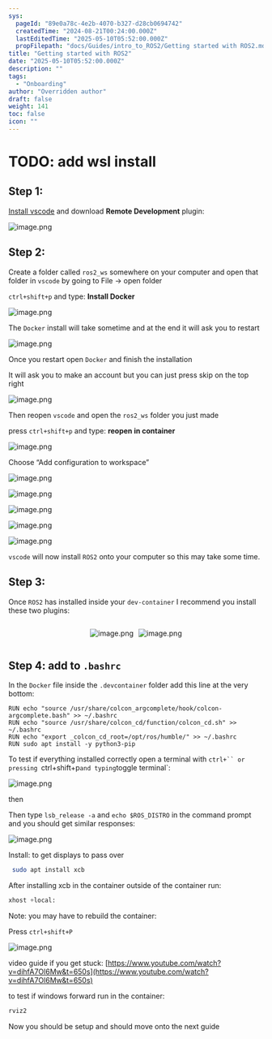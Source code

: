 ```yaml
---
sys:
  pageId: "89e0a78c-4e2b-4070-b327-d28cb0694742"
  createdTime: "2024-08-21T00:24:00.000Z"
  lastEditedTime: "2025-05-10T05:52:00.000Z"
  propFilepath: "docs/Guides/intro_to_ROS2/Getting started with ROS2.md"
title: "Getting started with ROS2"
date: "2025-05-10T05:52:00.000Z"
description: ""
tags:
  - "Onboarding"
author: "Overridden author"
draft: false
weight: 141
toc: false
icon: ""
---
```


# TODO: add wsl install

## Step 1:

[Install vscode](https://code.visualstudio.com/download) and download **Remote Development** plugin:

![image.png](https://prod-files-secure.s3.us-west-2.amazonaws.com/d518164a-d88e-44d1-a4ee-3adb3bd8bce0/efb52993-1881-4a40-b95e-6f020334f022/image.png?X-Amz-Algorithm=AWS4-HMAC-SHA256&X-Amz-Content-Sha256=UNSIGNED-PAYLOAD&X-Amz-Credential=ASIAZI2LB4662I3S2CAQ%2F20250606%2Fus-west-2%2Fs3%2Faws4_request&X-Amz-Date=20250606T033942Z&X-Amz-Expires=3600&X-Amz-Security-Token=IQoJb3JpZ2luX2VjEHkaCXVzLXdlc3QtMiJHMEUCIQCYQCHZi%2FC754mhfIdnvOymWYZOI0bt7INHqdtcJSkXjwIgGX70pTwe1PN6dtdfjt8RmS9aYkdnLQIzbTLjfhuFzAAq%2FwMIUhAAGgw2Mzc0MjMxODM4MDUiDJVUJq8l0iJN8VCHOircA5F37mW9tmP7i1eLKCO60JEx7gVfip3Nks0sT%2Bhmkic8DIesozOfX4MjvKZ1q7YtoyGy0tJU3pxh5SFvGKF751KDBdNKeXmRw83mYOTius%2F1OG%2BUyZd4qdPmkVfw9BbO%2B3Bb79y7gs4a%2FWwiRQ3V5nMTusP7%2BxDYx%2BbyNUzKBX3FJ8NOgkdwSl154s3IYcKnv71tWXoVpwfXbmZtCXANoIsiLfjSyomEmR%2Bvn3KjmNSBD5kZ%2BoBWf9Kl3V%2BizuyfJO0W6UGvCXATpCCs6%2BHf6F07EWdgjIfDwVmyidhUu73h9elCL3feV3rUdxF32TieSADCvDe5nH1HgMosxpwUcxunpwgpV081jaoEKRVaxFHjCGsUsBRLbd%2Bxsf7iXe0jcI5%2Fp9z7R9zr4UePkDxgQjBM7Myz%2FbiqRDFwZWBow7h5ZkYa9dOr%2BWGShfbDEMH5JsV%2B65hJwoVK%2Fmu9H2AOqhQgRc%2FsxUzA9X43i0k%2BRJxVptsAIzFQhHqj52IZ2hjJojoSag8nNyByGoZVAIIbl8F42NxgwncG8qND%2Bfrqm5c8uskvy88FjD7IHoIyMa8oC3ZJ2VmgWndjfced2G%2F63mq0CdpKIbVlDdPyRJF6HS89KcN3xmhOyIypXbgrMOz4iMIGOqUBF4O6%2BuYsDuTs6J44xy%2FDWT1T3qGCyPDVbRA1u0tQvqjCZQ7y%2FJpD6119Plqxp%2BEqYlkuJmIs6cBjRQL7dhLzVDj9IqF0io26aQXHqlf7iuR1u0S8Wd4IstkagYHMowbD1r4JzL7%2F3b%2B2Pn%2FW6FNVlo%2FTNS%2F3imWGSbRCgkxx4mbZ5MJBRtYpyl7DivO3YYrU6%2BDNhZJE%2F3n%2F4LBhz4G%2Bs25G0uer&X-Amz-Signature=5a81f52fb4dbfc2204c22d9c27a36c5680647ad1e43966791017876f73ae7449&X-Amz-SignedHeaders=host&x-id=GetObject)

## Step 2:

Create a folder called `ros2_ws` somewhere on your computer and open that folder in `vscode` by going to File → open folder 

`ctrl+shift+p` and type: **Install Docker**

![image.png](https://prod-files-secure.s3.us-west-2.amazonaws.com/d518164a-d88e-44d1-a4ee-3adb3bd8bce0/2269dc0e-1cd5-47ff-bceb-c04ad9b2eab0/image.png?X-Amz-Algorithm=AWS4-HMAC-SHA256&X-Amz-Content-Sha256=UNSIGNED-PAYLOAD&X-Amz-Credential=ASIAZI2LB4662I3S2CAQ%2F20250606%2Fus-west-2%2Fs3%2Faws4_request&X-Amz-Date=20250606T033942Z&X-Amz-Expires=3600&X-Amz-Security-Token=IQoJb3JpZ2luX2VjEHkaCXVzLXdlc3QtMiJHMEUCIQCYQCHZi%2FC754mhfIdnvOymWYZOI0bt7INHqdtcJSkXjwIgGX70pTwe1PN6dtdfjt8RmS9aYkdnLQIzbTLjfhuFzAAq%2FwMIUhAAGgw2Mzc0MjMxODM4MDUiDJVUJq8l0iJN8VCHOircA5F37mW9tmP7i1eLKCO60JEx7gVfip3Nks0sT%2Bhmkic8DIesozOfX4MjvKZ1q7YtoyGy0tJU3pxh5SFvGKF751KDBdNKeXmRw83mYOTius%2F1OG%2BUyZd4qdPmkVfw9BbO%2B3Bb79y7gs4a%2FWwiRQ3V5nMTusP7%2BxDYx%2BbyNUzKBX3FJ8NOgkdwSl154s3IYcKnv71tWXoVpwfXbmZtCXANoIsiLfjSyomEmR%2Bvn3KjmNSBD5kZ%2BoBWf9Kl3V%2BizuyfJO0W6UGvCXATpCCs6%2BHf6F07EWdgjIfDwVmyidhUu73h9elCL3feV3rUdxF32TieSADCvDe5nH1HgMosxpwUcxunpwgpV081jaoEKRVaxFHjCGsUsBRLbd%2Bxsf7iXe0jcI5%2Fp9z7R9zr4UePkDxgQjBM7Myz%2FbiqRDFwZWBow7h5ZkYa9dOr%2BWGShfbDEMH5JsV%2B65hJwoVK%2Fmu9H2AOqhQgRc%2FsxUzA9X43i0k%2BRJxVptsAIzFQhHqj52IZ2hjJojoSag8nNyByGoZVAIIbl8F42NxgwncG8qND%2Bfrqm5c8uskvy88FjD7IHoIyMa8oC3ZJ2VmgWndjfced2G%2F63mq0CdpKIbVlDdPyRJF6HS89KcN3xmhOyIypXbgrMOz4iMIGOqUBF4O6%2BuYsDuTs6J44xy%2FDWT1T3qGCyPDVbRA1u0tQvqjCZQ7y%2FJpD6119Plqxp%2BEqYlkuJmIs6cBjRQL7dhLzVDj9IqF0io26aQXHqlf7iuR1u0S8Wd4IstkagYHMowbD1r4JzL7%2F3b%2B2Pn%2FW6FNVlo%2FTNS%2F3imWGSbRCgkxx4mbZ5MJBRtYpyl7DivO3YYrU6%2BDNhZJE%2F3n%2F4LBhz4G%2Bs25G0uer&X-Amz-Signature=99d76dfd91e19e6cb03215b9542e6f69f3d97054803ed1a69cf27128aab13161&X-Amz-SignedHeaders=host&x-id=GetObject)

The `Docker` install will take sometime and at the end it will ask you to restart

![image.png](https://prod-files-secure.s3.us-west-2.amazonaws.com/d518164a-d88e-44d1-a4ee-3adb3bd8bce0/ed233f78-be33-4b1f-b89c-9c346c0e961e/image.png?X-Amz-Algorithm=AWS4-HMAC-SHA256&X-Amz-Content-Sha256=UNSIGNED-PAYLOAD&X-Amz-Credential=ASIAZI2LB4662I3S2CAQ%2F20250606%2Fus-west-2%2Fs3%2Faws4_request&X-Amz-Date=20250606T033942Z&X-Amz-Expires=3600&X-Amz-Security-Token=IQoJb3JpZ2luX2VjEHkaCXVzLXdlc3QtMiJHMEUCIQCYQCHZi%2FC754mhfIdnvOymWYZOI0bt7INHqdtcJSkXjwIgGX70pTwe1PN6dtdfjt8RmS9aYkdnLQIzbTLjfhuFzAAq%2FwMIUhAAGgw2Mzc0MjMxODM4MDUiDJVUJq8l0iJN8VCHOircA5F37mW9tmP7i1eLKCO60JEx7gVfip3Nks0sT%2Bhmkic8DIesozOfX4MjvKZ1q7YtoyGy0tJU3pxh5SFvGKF751KDBdNKeXmRw83mYOTius%2F1OG%2BUyZd4qdPmkVfw9BbO%2B3Bb79y7gs4a%2FWwiRQ3V5nMTusP7%2BxDYx%2BbyNUzKBX3FJ8NOgkdwSl154s3IYcKnv71tWXoVpwfXbmZtCXANoIsiLfjSyomEmR%2Bvn3KjmNSBD5kZ%2BoBWf9Kl3V%2BizuyfJO0W6UGvCXATpCCs6%2BHf6F07EWdgjIfDwVmyidhUu73h9elCL3feV3rUdxF32TieSADCvDe5nH1HgMosxpwUcxunpwgpV081jaoEKRVaxFHjCGsUsBRLbd%2Bxsf7iXe0jcI5%2Fp9z7R9zr4UePkDxgQjBM7Myz%2FbiqRDFwZWBow7h5ZkYa9dOr%2BWGShfbDEMH5JsV%2B65hJwoVK%2Fmu9H2AOqhQgRc%2FsxUzA9X43i0k%2BRJxVptsAIzFQhHqj52IZ2hjJojoSag8nNyByGoZVAIIbl8F42NxgwncG8qND%2Bfrqm5c8uskvy88FjD7IHoIyMa8oC3ZJ2VmgWndjfced2G%2F63mq0CdpKIbVlDdPyRJF6HS89KcN3xmhOyIypXbgrMOz4iMIGOqUBF4O6%2BuYsDuTs6J44xy%2FDWT1T3qGCyPDVbRA1u0tQvqjCZQ7y%2FJpD6119Plqxp%2BEqYlkuJmIs6cBjRQL7dhLzVDj9IqF0io26aQXHqlf7iuR1u0S8Wd4IstkagYHMowbD1r4JzL7%2F3b%2B2Pn%2FW6FNVlo%2FTNS%2F3imWGSbRCgkxx4mbZ5MJBRtYpyl7DivO3YYrU6%2BDNhZJE%2F3n%2F4LBhz4G%2Bs25G0uer&X-Amz-Signature=97f49f5a7cc035d7e525e5436ea242ed77725ae699a73291dec279d143a388c2&X-Amz-SignedHeaders=host&x-id=GetObject)

Once you restart open `Docker` and finish the installation

It will ask you to make an account but you can just press skip on the top right

![image.png](https://prod-files-secure.s3.us-west-2.amazonaws.com/d518164a-d88e-44d1-a4ee-3adb3bd8bce0/21010ad9-1659-4fd9-9f59-9932a09b2a3d/image.png?X-Amz-Algorithm=AWS4-HMAC-SHA256&X-Amz-Content-Sha256=UNSIGNED-PAYLOAD&X-Amz-Credential=ASIAZI2LB4662I3S2CAQ%2F20250606%2Fus-west-2%2Fs3%2Faws4_request&X-Amz-Date=20250606T033942Z&X-Amz-Expires=3600&X-Amz-Security-Token=IQoJb3JpZ2luX2VjEHkaCXVzLXdlc3QtMiJHMEUCIQCYQCHZi%2FC754mhfIdnvOymWYZOI0bt7INHqdtcJSkXjwIgGX70pTwe1PN6dtdfjt8RmS9aYkdnLQIzbTLjfhuFzAAq%2FwMIUhAAGgw2Mzc0MjMxODM4MDUiDJVUJq8l0iJN8VCHOircA5F37mW9tmP7i1eLKCO60JEx7gVfip3Nks0sT%2Bhmkic8DIesozOfX4MjvKZ1q7YtoyGy0tJU3pxh5SFvGKF751KDBdNKeXmRw83mYOTius%2F1OG%2BUyZd4qdPmkVfw9BbO%2B3Bb79y7gs4a%2FWwiRQ3V5nMTusP7%2BxDYx%2BbyNUzKBX3FJ8NOgkdwSl154s3IYcKnv71tWXoVpwfXbmZtCXANoIsiLfjSyomEmR%2Bvn3KjmNSBD5kZ%2BoBWf9Kl3V%2BizuyfJO0W6UGvCXATpCCs6%2BHf6F07EWdgjIfDwVmyidhUu73h9elCL3feV3rUdxF32TieSADCvDe5nH1HgMosxpwUcxunpwgpV081jaoEKRVaxFHjCGsUsBRLbd%2Bxsf7iXe0jcI5%2Fp9z7R9zr4UePkDxgQjBM7Myz%2FbiqRDFwZWBow7h5ZkYa9dOr%2BWGShfbDEMH5JsV%2B65hJwoVK%2Fmu9H2AOqhQgRc%2FsxUzA9X43i0k%2BRJxVptsAIzFQhHqj52IZ2hjJojoSag8nNyByGoZVAIIbl8F42NxgwncG8qND%2Bfrqm5c8uskvy88FjD7IHoIyMa8oC3ZJ2VmgWndjfced2G%2F63mq0CdpKIbVlDdPyRJF6HS89KcN3xmhOyIypXbgrMOz4iMIGOqUBF4O6%2BuYsDuTs6J44xy%2FDWT1T3qGCyPDVbRA1u0tQvqjCZQ7y%2FJpD6119Plqxp%2BEqYlkuJmIs6cBjRQL7dhLzVDj9IqF0io26aQXHqlf7iuR1u0S8Wd4IstkagYHMowbD1r4JzL7%2F3b%2B2Pn%2FW6FNVlo%2FTNS%2F3imWGSbRCgkxx4mbZ5MJBRtYpyl7DivO3YYrU6%2BDNhZJE%2F3n%2F4LBhz4G%2Bs25G0uer&X-Amz-Signature=efd2c58a071f975b977ae750ae0b979e5f1a1632869b59529d77e90a5c906c39&X-Amz-SignedHeaders=host&x-id=GetObject)

Then reopen `vscode` and open the `ros2_ws` folder you just made

press `ctrl+shift+p` and type: **reopen in container**

![image.png](https://prod-files-secure.s3.us-west-2.amazonaws.com/d518164a-d88e-44d1-a4ee-3adb3bd8bce0/4e93b8c2-41ad-488c-8095-c74205196118/image.png?X-Amz-Algorithm=AWS4-HMAC-SHA256&X-Amz-Content-Sha256=UNSIGNED-PAYLOAD&X-Amz-Credential=ASIAZI2LB4662I3S2CAQ%2F20250606%2Fus-west-2%2Fs3%2Faws4_request&X-Amz-Date=20250606T033942Z&X-Amz-Expires=3600&X-Amz-Security-Token=IQoJb3JpZ2luX2VjEHkaCXVzLXdlc3QtMiJHMEUCIQCYQCHZi%2FC754mhfIdnvOymWYZOI0bt7INHqdtcJSkXjwIgGX70pTwe1PN6dtdfjt8RmS9aYkdnLQIzbTLjfhuFzAAq%2FwMIUhAAGgw2Mzc0MjMxODM4MDUiDJVUJq8l0iJN8VCHOircA5F37mW9tmP7i1eLKCO60JEx7gVfip3Nks0sT%2Bhmkic8DIesozOfX4MjvKZ1q7YtoyGy0tJU3pxh5SFvGKF751KDBdNKeXmRw83mYOTius%2F1OG%2BUyZd4qdPmkVfw9BbO%2B3Bb79y7gs4a%2FWwiRQ3V5nMTusP7%2BxDYx%2BbyNUzKBX3FJ8NOgkdwSl154s3IYcKnv71tWXoVpwfXbmZtCXANoIsiLfjSyomEmR%2Bvn3KjmNSBD5kZ%2BoBWf9Kl3V%2BizuyfJO0W6UGvCXATpCCs6%2BHf6F07EWdgjIfDwVmyidhUu73h9elCL3feV3rUdxF32TieSADCvDe5nH1HgMosxpwUcxunpwgpV081jaoEKRVaxFHjCGsUsBRLbd%2Bxsf7iXe0jcI5%2Fp9z7R9zr4UePkDxgQjBM7Myz%2FbiqRDFwZWBow7h5ZkYa9dOr%2BWGShfbDEMH5JsV%2B65hJwoVK%2Fmu9H2AOqhQgRc%2FsxUzA9X43i0k%2BRJxVptsAIzFQhHqj52IZ2hjJojoSag8nNyByGoZVAIIbl8F42NxgwncG8qND%2Bfrqm5c8uskvy88FjD7IHoIyMa8oC3ZJ2VmgWndjfced2G%2F63mq0CdpKIbVlDdPyRJF6HS89KcN3xmhOyIypXbgrMOz4iMIGOqUBF4O6%2BuYsDuTs6J44xy%2FDWT1T3qGCyPDVbRA1u0tQvqjCZQ7y%2FJpD6119Plqxp%2BEqYlkuJmIs6cBjRQL7dhLzVDj9IqF0io26aQXHqlf7iuR1u0S8Wd4IstkagYHMowbD1r4JzL7%2F3b%2B2Pn%2FW6FNVlo%2FTNS%2F3imWGSbRCgkxx4mbZ5MJBRtYpyl7DivO3YYrU6%2BDNhZJE%2F3n%2F4LBhz4G%2Bs25G0uer&X-Amz-Signature=8fcb16f5923d36518d036f7e3566a40e15b245ba345b31943edb36befc4474ed&X-Amz-SignedHeaders=host&x-id=GetObject)

Choose “Add configuration to workspace”

![image.png](https://prod-files-secure.s3.us-west-2.amazonaws.com/d518164a-d88e-44d1-a4ee-3adb3bd8bce0/9560b282-5060-4989-ba37-97e7b2c22476/image.png?X-Amz-Algorithm=AWS4-HMAC-SHA256&X-Amz-Content-Sha256=UNSIGNED-PAYLOAD&X-Amz-Credential=ASIAZI2LB4662I3S2CAQ%2F20250606%2Fus-west-2%2Fs3%2Faws4_request&X-Amz-Date=20250606T033942Z&X-Amz-Expires=3600&X-Amz-Security-Token=IQoJb3JpZ2luX2VjEHkaCXVzLXdlc3QtMiJHMEUCIQCYQCHZi%2FC754mhfIdnvOymWYZOI0bt7INHqdtcJSkXjwIgGX70pTwe1PN6dtdfjt8RmS9aYkdnLQIzbTLjfhuFzAAq%2FwMIUhAAGgw2Mzc0MjMxODM4MDUiDJVUJq8l0iJN8VCHOircA5F37mW9tmP7i1eLKCO60JEx7gVfip3Nks0sT%2Bhmkic8DIesozOfX4MjvKZ1q7YtoyGy0tJU3pxh5SFvGKF751KDBdNKeXmRw83mYOTius%2F1OG%2BUyZd4qdPmkVfw9BbO%2B3Bb79y7gs4a%2FWwiRQ3V5nMTusP7%2BxDYx%2BbyNUzKBX3FJ8NOgkdwSl154s3IYcKnv71tWXoVpwfXbmZtCXANoIsiLfjSyomEmR%2Bvn3KjmNSBD5kZ%2BoBWf9Kl3V%2BizuyfJO0W6UGvCXATpCCs6%2BHf6F07EWdgjIfDwVmyidhUu73h9elCL3feV3rUdxF32TieSADCvDe5nH1HgMosxpwUcxunpwgpV081jaoEKRVaxFHjCGsUsBRLbd%2Bxsf7iXe0jcI5%2Fp9z7R9zr4UePkDxgQjBM7Myz%2FbiqRDFwZWBow7h5ZkYa9dOr%2BWGShfbDEMH5JsV%2B65hJwoVK%2Fmu9H2AOqhQgRc%2FsxUzA9X43i0k%2BRJxVptsAIzFQhHqj52IZ2hjJojoSag8nNyByGoZVAIIbl8F42NxgwncG8qND%2Bfrqm5c8uskvy88FjD7IHoIyMa8oC3ZJ2VmgWndjfced2G%2F63mq0CdpKIbVlDdPyRJF6HS89KcN3xmhOyIypXbgrMOz4iMIGOqUBF4O6%2BuYsDuTs6J44xy%2FDWT1T3qGCyPDVbRA1u0tQvqjCZQ7y%2FJpD6119Plqxp%2BEqYlkuJmIs6cBjRQL7dhLzVDj9IqF0io26aQXHqlf7iuR1u0S8Wd4IstkagYHMowbD1r4JzL7%2F3b%2B2Pn%2FW6FNVlo%2FTNS%2F3imWGSbRCgkxx4mbZ5MJBRtYpyl7DivO3YYrU6%2BDNhZJE%2F3n%2F4LBhz4G%2Bs25G0uer&X-Amz-Signature=eac992115ba961166fd9ff55153944d05de619ead36630c6dfde462729c11629&X-Amz-SignedHeaders=host&x-id=GetObject)

![image.png](https://prod-files-secure.s3.us-west-2.amazonaws.com/d518164a-d88e-44d1-a4ee-3adb3bd8bce0/2ee63f81-886b-48e8-a553-dc6e5eac99e4/image.png?X-Amz-Algorithm=AWS4-HMAC-SHA256&X-Amz-Content-Sha256=UNSIGNED-PAYLOAD&X-Amz-Credential=ASIAZI2LB4662I3S2CAQ%2F20250606%2Fus-west-2%2Fs3%2Faws4_request&X-Amz-Date=20250606T033942Z&X-Amz-Expires=3600&X-Amz-Security-Token=IQoJb3JpZ2luX2VjEHkaCXVzLXdlc3QtMiJHMEUCIQCYQCHZi%2FC754mhfIdnvOymWYZOI0bt7INHqdtcJSkXjwIgGX70pTwe1PN6dtdfjt8RmS9aYkdnLQIzbTLjfhuFzAAq%2FwMIUhAAGgw2Mzc0MjMxODM4MDUiDJVUJq8l0iJN8VCHOircA5F37mW9tmP7i1eLKCO60JEx7gVfip3Nks0sT%2Bhmkic8DIesozOfX4MjvKZ1q7YtoyGy0tJU3pxh5SFvGKF751KDBdNKeXmRw83mYOTius%2F1OG%2BUyZd4qdPmkVfw9BbO%2B3Bb79y7gs4a%2FWwiRQ3V5nMTusP7%2BxDYx%2BbyNUzKBX3FJ8NOgkdwSl154s3IYcKnv71tWXoVpwfXbmZtCXANoIsiLfjSyomEmR%2Bvn3KjmNSBD5kZ%2BoBWf9Kl3V%2BizuyfJO0W6UGvCXATpCCs6%2BHf6F07EWdgjIfDwVmyidhUu73h9elCL3feV3rUdxF32TieSADCvDe5nH1HgMosxpwUcxunpwgpV081jaoEKRVaxFHjCGsUsBRLbd%2Bxsf7iXe0jcI5%2Fp9z7R9zr4UePkDxgQjBM7Myz%2FbiqRDFwZWBow7h5ZkYa9dOr%2BWGShfbDEMH5JsV%2B65hJwoVK%2Fmu9H2AOqhQgRc%2FsxUzA9X43i0k%2BRJxVptsAIzFQhHqj52IZ2hjJojoSag8nNyByGoZVAIIbl8F42NxgwncG8qND%2Bfrqm5c8uskvy88FjD7IHoIyMa8oC3ZJ2VmgWndjfced2G%2F63mq0CdpKIbVlDdPyRJF6HS89KcN3xmhOyIypXbgrMOz4iMIGOqUBF4O6%2BuYsDuTs6J44xy%2FDWT1T3qGCyPDVbRA1u0tQvqjCZQ7y%2FJpD6119Plqxp%2BEqYlkuJmIs6cBjRQL7dhLzVDj9IqF0io26aQXHqlf7iuR1u0S8Wd4IstkagYHMowbD1r4JzL7%2F3b%2B2Pn%2FW6FNVlo%2FTNS%2F3imWGSbRCgkxx4mbZ5MJBRtYpyl7DivO3YYrU6%2BDNhZJE%2F3n%2F4LBhz4G%2Bs25G0uer&X-Amz-Signature=fa0e4958dfd2bcdb99050b5975875886eee37845f2ad61dedcf4072280378a47&X-Amz-SignedHeaders=host&x-id=GetObject)

![image.png](https://prod-files-secure.s3.us-west-2.amazonaws.com/d518164a-d88e-44d1-a4ee-3adb3bd8bce0/ae1580b2-b048-407e-aed9-b584224a7a04/image.png?X-Amz-Algorithm=AWS4-HMAC-SHA256&X-Amz-Content-Sha256=UNSIGNED-PAYLOAD&X-Amz-Credential=ASIAZI2LB4662I3S2CAQ%2F20250606%2Fus-west-2%2Fs3%2Faws4_request&X-Amz-Date=20250606T033942Z&X-Amz-Expires=3600&X-Amz-Security-Token=IQoJb3JpZ2luX2VjEHkaCXVzLXdlc3QtMiJHMEUCIQCYQCHZi%2FC754mhfIdnvOymWYZOI0bt7INHqdtcJSkXjwIgGX70pTwe1PN6dtdfjt8RmS9aYkdnLQIzbTLjfhuFzAAq%2FwMIUhAAGgw2Mzc0MjMxODM4MDUiDJVUJq8l0iJN8VCHOircA5F37mW9tmP7i1eLKCO60JEx7gVfip3Nks0sT%2Bhmkic8DIesozOfX4MjvKZ1q7YtoyGy0tJU3pxh5SFvGKF751KDBdNKeXmRw83mYOTius%2F1OG%2BUyZd4qdPmkVfw9BbO%2B3Bb79y7gs4a%2FWwiRQ3V5nMTusP7%2BxDYx%2BbyNUzKBX3FJ8NOgkdwSl154s3IYcKnv71tWXoVpwfXbmZtCXANoIsiLfjSyomEmR%2Bvn3KjmNSBD5kZ%2BoBWf9Kl3V%2BizuyfJO0W6UGvCXATpCCs6%2BHf6F07EWdgjIfDwVmyidhUu73h9elCL3feV3rUdxF32TieSADCvDe5nH1HgMosxpwUcxunpwgpV081jaoEKRVaxFHjCGsUsBRLbd%2Bxsf7iXe0jcI5%2Fp9z7R9zr4UePkDxgQjBM7Myz%2FbiqRDFwZWBow7h5ZkYa9dOr%2BWGShfbDEMH5JsV%2B65hJwoVK%2Fmu9H2AOqhQgRc%2FsxUzA9X43i0k%2BRJxVptsAIzFQhHqj52IZ2hjJojoSag8nNyByGoZVAIIbl8F42NxgwncG8qND%2Bfrqm5c8uskvy88FjD7IHoIyMa8oC3ZJ2VmgWndjfced2G%2F63mq0CdpKIbVlDdPyRJF6HS89KcN3xmhOyIypXbgrMOz4iMIGOqUBF4O6%2BuYsDuTs6J44xy%2FDWT1T3qGCyPDVbRA1u0tQvqjCZQ7y%2FJpD6119Plqxp%2BEqYlkuJmIs6cBjRQL7dhLzVDj9IqF0io26aQXHqlf7iuR1u0S8Wd4IstkagYHMowbD1r4JzL7%2F3b%2B2Pn%2FW6FNVlo%2FTNS%2F3imWGSbRCgkxx4mbZ5MJBRtYpyl7DivO3YYrU6%2BDNhZJE%2F3n%2F4LBhz4G%2Bs25G0uer&X-Amz-Signature=6a2555c38896d3b2e249a69533be6b7efdc641da3d81bb7fe582807c636e9bd5&X-Amz-SignedHeaders=host&x-id=GetObject)

![image.png](https://prod-files-secure.s3.us-west-2.amazonaws.com/d518164a-d88e-44d1-a4ee-3adb3bd8bce0/53255b28-f75e-430f-b9e3-c0ac8577e42b/image.png?X-Amz-Algorithm=AWS4-HMAC-SHA256&X-Amz-Content-Sha256=UNSIGNED-PAYLOAD&X-Amz-Credential=ASIAZI2LB4662I3S2CAQ%2F20250606%2Fus-west-2%2Fs3%2Faws4_request&X-Amz-Date=20250606T033942Z&X-Amz-Expires=3600&X-Amz-Security-Token=IQoJb3JpZ2luX2VjEHkaCXVzLXdlc3QtMiJHMEUCIQCYQCHZi%2FC754mhfIdnvOymWYZOI0bt7INHqdtcJSkXjwIgGX70pTwe1PN6dtdfjt8RmS9aYkdnLQIzbTLjfhuFzAAq%2FwMIUhAAGgw2Mzc0MjMxODM4MDUiDJVUJq8l0iJN8VCHOircA5F37mW9tmP7i1eLKCO60JEx7gVfip3Nks0sT%2Bhmkic8DIesozOfX4MjvKZ1q7YtoyGy0tJU3pxh5SFvGKF751KDBdNKeXmRw83mYOTius%2F1OG%2BUyZd4qdPmkVfw9BbO%2B3Bb79y7gs4a%2FWwiRQ3V5nMTusP7%2BxDYx%2BbyNUzKBX3FJ8NOgkdwSl154s3IYcKnv71tWXoVpwfXbmZtCXANoIsiLfjSyomEmR%2Bvn3KjmNSBD5kZ%2BoBWf9Kl3V%2BizuyfJO0W6UGvCXATpCCs6%2BHf6F07EWdgjIfDwVmyidhUu73h9elCL3feV3rUdxF32TieSADCvDe5nH1HgMosxpwUcxunpwgpV081jaoEKRVaxFHjCGsUsBRLbd%2Bxsf7iXe0jcI5%2Fp9z7R9zr4UePkDxgQjBM7Myz%2FbiqRDFwZWBow7h5ZkYa9dOr%2BWGShfbDEMH5JsV%2B65hJwoVK%2Fmu9H2AOqhQgRc%2FsxUzA9X43i0k%2BRJxVptsAIzFQhHqj52IZ2hjJojoSag8nNyByGoZVAIIbl8F42NxgwncG8qND%2Bfrqm5c8uskvy88FjD7IHoIyMa8oC3ZJ2VmgWndjfced2G%2F63mq0CdpKIbVlDdPyRJF6HS89KcN3xmhOyIypXbgrMOz4iMIGOqUBF4O6%2BuYsDuTs6J44xy%2FDWT1T3qGCyPDVbRA1u0tQvqjCZQ7y%2FJpD6119Plqxp%2BEqYlkuJmIs6cBjRQL7dhLzVDj9IqF0io26aQXHqlf7iuR1u0S8Wd4IstkagYHMowbD1r4JzL7%2F3b%2B2Pn%2FW6FNVlo%2FTNS%2F3imWGSbRCgkxx4mbZ5MJBRtYpyl7DivO3YYrU6%2BDNhZJE%2F3n%2F4LBhz4G%2Bs25G0uer&X-Amz-Signature=1fb82ff9281005bc68eef12168dc09f25de1cca050087b806fcbc11a80fb4f1b&X-Amz-SignedHeaders=host&x-id=GetObject)

![image.png](https://prod-files-secure.s3.us-west-2.amazonaws.com/d518164a-d88e-44d1-a4ee-3adb3bd8bce0/7c562767-5af9-4ffb-97d1-327bcdf4ee00/image.png?X-Amz-Algorithm=AWS4-HMAC-SHA256&X-Amz-Content-Sha256=UNSIGNED-PAYLOAD&X-Amz-Credential=ASIAZI2LB4662I3S2CAQ%2F20250606%2Fus-west-2%2Fs3%2Faws4_request&X-Amz-Date=20250606T033942Z&X-Amz-Expires=3600&X-Amz-Security-Token=IQoJb3JpZ2luX2VjEHkaCXVzLXdlc3QtMiJHMEUCIQCYQCHZi%2FC754mhfIdnvOymWYZOI0bt7INHqdtcJSkXjwIgGX70pTwe1PN6dtdfjt8RmS9aYkdnLQIzbTLjfhuFzAAq%2FwMIUhAAGgw2Mzc0MjMxODM4MDUiDJVUJq8l0iJN8VCHOircA5F37mW9tmP7i1eLKCO60JEx7gVfip3Nks0sT%2Bhmkic8DIesozOfX4MjvKZ1q7YtoyGy0tJU3pxh5SFvGKF751KDBdNKeXmRw83mYOTius%2F1OG%2BUyZd4qdPmkVfw9BbO%2B3Bb79y7gs4a%2FWwiRQ3V5nMTusP7%2BxDYx%2BbyNUzKBX3FJ8NOgkdwSl154s3IYcKnv71tWXoVpwfXbmZtCXANoIsiLfjSyomEmR%2Bvn3KjmNSBD5kZ%2BoBWf9Kl3V%2BizuyfJO0W6UGvCXATpCCs6%2BHf6F07EWdgjIfDwVmyidhUu73h9elCL3feV3rUdxF32TieSADCvDe5nH1HgMosxpwUcxunpwgpV081jaoEKRVaxFHjCGsUsBRLbd%2Bxsf7iXe0jcI5%2Fp9z7R9zr4UePkDxgQjBM7Myz%2FbiqRDFwZWBow7h5ZkYa9dOr%2BWGShfbDEMH5JsV%2B65hJwoVK%2Fmu9H2AOqhQgRc%2FsxUzA9X43i0k%2BRJxVptsAIzFQhHqj52IZ2hjJojoSag8nNyByGoZVAIIbl8F42NxgwncG8qND%2Bfrqm5c8uskvy88FjD7IHoIyMa8oC3ZJ2VmgWndjfced2G%2F63mq0CdpKIbVlDdPyRJF6HS89KcN3xmhOyIypXbgrMOz4iMIGOqUBF4O6%2BuYsDuTs6J44xy%2FDWT1T3qGCyPDVbRA1u0tQvqjCZQ7y%2FJpD6119Plqxp%2BEqYlkuJmIs6cBjRQL7dhLzVDj9IqF0io26aQXHqlf7iuR1u0S8Wd4IstkagYHMowbD1r4JzL7%2F3b%2B2Pn%2FW6FNVlo%2FTNS%2F3imWGSbRCgkxx4mbZ5MJBRtYpyl7DivO3YYrU6%2BDNhZJE%2F3n%2F4LBhz4G%2Bs25G0uer&X-Amz-Signature=cb5ccbda466bbd02fa3c19855696c2d8f89dbc96430f0760b2e73f6a57ede01a&X-Amz-SignedHeaders=host&x-id=GetObject)

`vscode` will now install `ROS2` onto your computer so this may take some time.

## Step 3:

Once `ROS2` has installed inside your `dev-container` I recommend you install these two plugins:

<div style="display: flex;flex-direction: row; column-gap:10px; max-width: 630px;justify-content: center;">
<div>

![image.png](https://prod-files-secure.s3.us-west-2.amazonaws.com/d518164a-d88e-44d1-a4ee-3adb3bd8bce0/3fc3d550-5a54-4ba1-ba6b-faa01cdb7369/image.png?X-Amz-Algorithm=AWS4-HMAC-SHA256&X-Amz-Content-Sha256=UNSIGNED-PAYLOAD&X-Amz-Credential=ASIAZI2LB4666AS6GGYY%2F20250606%2Fus-west-2%2Fs3%2Faws4_request&X-Amz-Date=20250606T033946Z&X-Amz-Expires=3600&X-Amz-Security-Token=IQoJb3JpZ2luX2VjEHkaCXVzLXdlc3QtMiJHMEUCIEGgzBmkS4NC3UY5jVcteFGPyumXTyDnwOWcvsUh8uw7AiEA4yBQJjGUy7%2FSJYT5QQFdrfAA21OYb7eXN8KppMJRC3Eq%2FwMIUhAAGgw2Mzc0MjMxODM4MDUiDNsyzrehHI2eEJqE9yrcA%2FnPd6bDU1ir8g4j35oSiZo9a8USbOZn81XyptbmhCNdcoUbZNNZCKuV7na5EMhclXUHGGlRyLP9tRSnGJ%2BHWUXeL9dN2dkFvWyIoLYRMr%2Byw0pLU9swwDczSpIWOFw4FJmgvU0tvs74ERx7GoQth19yYLZo1e%2BT6RgTQx12oteBn2mRo81aYDOrKOz3FtpMr4JswCWQVmRRSvPEy5vG%2B%2B80R1%2B1kWRXyQZJO1R0PZdvBfhqtaBQEcPaFl1B8j3f1zZ8SqlztvEDu94rxonrp8QbHUvjtuE6xWVtyEY91XVLUkc6flCbMGYZiPTAvvaQvWwXkHv5FhFNCiYODeKJeon0rAhokXW7Y2%2B1X7SsyGOnihDQsKyn9RM4tTj8QZH%2F1SHTw%2B%2F%2FHrtxCpFRWU%2FEH4Te44ewVMFIIOWQglntiJy7gje9difowrzF5DVLeo5V0X77ld%2BaA%2BWp3Y%2FKMg%2FGf76v36bbESW7Xwm54Lps%2F2pnPeQbSMrq9scLDPyV2MlX%2BJ7udZ%2B7W8d7U2ddGENdthp68EnZpa5m7bWbaQbySTgqm96YvrqLMq67iLe57CDT9J%2BSH172GV%2FNJGmD2oXx8w764vg0JJV3Gepfql1oIG6F8ECT2aug2xrUEWr6MJb%2BiMIGOqUB6vPsLw1onp1vWh4TK44se5W7jCq8C9AJJAX2EANU9tB6Ids6snYJ2X1yDK3NHLMm%2F5a%2BylltCNBIKj3NxNZFeSbLtHbYJKft%2FACf0uoxs4g6iPhMp7ChF6y4yYAq66YxU61cjgRjp0VuBPZHLFdsx4PhWWe62Ax2E6B4hlMSwXbqr2qWx7Hfae3YGYwFRZHdUEitcsuSd%2FR4k3PaAPVwwjWeeGld&X-Amz-Signature=4a448318551de3ab6e903e00e29833d238acf175f03b12099cab527dfd10745f&X-Amz-SignedHeaders=host&x-id=GetObject)

</div>
<div>

![image.png](https://prod-files-secure.s3.us-west-2.amazonaws.com/d518164a-d88e-44d1-a4ee-3adb3bd8bce0/d994cc66-13c2-4093-a5a3-f84cf4601a82/image.png?X-Amz-Algorithm=AWS4-HMAC-SHA256&X-Amz-Content-Sha256=UNSIGNED-PAYLOAD&X-Amz-Credential=ASIAZI2LB466QTHPRVTQ%2F20250606%2Fus-west-2%2Fs3%2Faws4_request&X-Amz-Date=20250606T033946Z&X-Amz-Expires=3600&X-Amz-Security-Token=IQoJb3JpZ2luX2VjEHsaCXVzLXdlc3QtMiJHMEUCIDuR4gOJoFhrOEoTK3sjmR5F1G8f%2FX8fVd92pLRIdCFrAiEAitIgQA4HDruzXPKnyRUE2bh0f7azPzjzRd5V0tpD7WQq%2FwMIUxAAGgw2Mzc0MjMxODM4MDUiDK11HRfAKujFPyHS2yrcA0UOsY1mvbun5O9baK5NYSQo0bLDFsqOiKh8G82%2FxsYqfEnqM8IsOU1TeAyIgAexCTagTrPhAG4oNg0kC5AIK%2FeaczVW%2FivbE%2Bd6nKjNP1JEKzk7zqiJRwTCcTpLCY1pq07ZDKyYHifA6fqUoqLdw5P%2BXKl35C%2BqT77OiGDtnWcNvI3yrSoABCqYRr0aQaoQDRxT7JXhgOj9JIdB9FVUj%2FmDCiwZEax5kX6MgT0iddTCIqHKmLJKgxQYkpj3joeiHqXI1ES%2Bvfs7ngv1m7TLHhqw0ZeRpytzWO1x5gXwLWWEJ64VW3Ux2NFVlHiApHHRRPIxA%2BCd3eaI2aoyycXgVyeQFe9dPdreW6485%2BcoDNQfF22NbW0TQBbNiKUyaF3KI7c9xvOU%2BT2qA0RPEpLIGj5T%2Faohdm0beHrQ3krHV8C1vWYqoH9gGvYXtdxTSnlLj%2B60kwT1SX1jNNgxUatchzWHKYvOLDuPhs8c4z%2Bu2kJv0X7vSn97k%2B%2BqJ350RWcJfJyvvzAD%2F7lZHIJzckdjrLkRxikPf%2FIcIevzZxrmzH9tZIgK4ey9JjrZ5B2Qkw5NxZhvXOh3DL5KML7yRc0tZl0hGOOI5FXowwXEBTFzQMuq5QNrs1IcY2t2pJdSMKGgicIGOqUBoVUqDBvdrw3HpBYn1iQUJpipQnAJSKAwK8tRx0bXU4WVwx%2BhVHDO0f00zbmkC64soHAnum5l2TjQCciO1LFCGr1OsuCEZOdgIK5visyBXbzkNnXcnsWhEYlQ0IubT3LD8Yf63s%2FbEoMY0UhClv51VD%2BAMp7nd8sB2%2Bft2srG%2Fu%2FSCceAjEhnS%2F1P%2BmVoMICk5%2BHqdAsFxhAybdPmkJMlbjudPcLq&X-Amz-Signature=1c52d2b783a80ae5a27fbab79d657c28571468f3374b55baa7c8aeee4290f228&X-Amz-SignedHeaders=host&x-id=GetObject)

</div>
</div>

## Step 4: add to `.bashrc`

In the `Docker` file inside the `.devcontainer` folder add this line at the very bottom: 

```docker
RUN echo "source /usr/share/colcon_argcomplete/hook/colcon-argcomplete.bash" >> ~/.bashrc
RUN echo "source /usr/share/colcon_cd/function/colcon_cd.sh" >> ~/.bashrc
RUN echo "export _colcon_cd_root=/opt/ros/humble/" >> ~/.bashrc
RUN sudo apt install -y python3-pip 
```

To test if everything installed correctly open a terminal with `ctrl+`` or pressing `ctrl+shift+p` and typing `toggle terminal`:

![image.png](https://prod-files-secure.s3.us-west-2.amazonaws.com/d518164a-d88e-44d1-a4ee-3adb3bd8bce0/6a4943d8-b04e-4c02-9a58-775f3384d1a5/image.png?X-Amz-Algorithm=AWS4-HMAC-SHA256&X-Amz-Content-Sha256=UNSIGNED-PAYLOAD&X-Amz-Credential=ASIAZI2LB4662I3S2CAQ%2F20250606%2Fus-west-2%2Fs3%2Faws4_request&X-Amz-Date=20250606T033942Z&X-Amz-Expires=3600&X-Amz-Security-Token=IQoJb3JpZ2luX2VjEHkaCXVzLXdlc3QtMiJHMEUCIQCYQCHZi%2FC754mhfIdnvOymWYZOI0bt7INHqdtcJSkXjwIgGX70pTwe1PN6dtdfjt8RmS9aYkdnLQIzbTLjfhuFzAAq%2FwMIUhAAGgw2Mzc0MjMxODM4MDUiDJVUJq8l0iJN8VCHOircA5F37mW9tmP7i1eLKCO60JEx7gVfip3Nks0sT%2Bhmkic8DIesozOfX4MjvKZ1q7YtoyGy0tJU3pxh5SFvGKF751KDBdNKeXmRw83mYOTius%2F1OG%2BUyZd4qdPmkVfw9BbO%2B3Bb79y7gs4a%2FWwiRQ3V5nMTusP7%2BxDYx%2BbyNUzKBX3FJ8NOgkdwSl154s3IYcKnv71tWXoVpwfXbmZtCXANoIsiLfjSyomEmR%2Bvn3KjmNSBD5kZ%2BoBWf9Kl3V%2BizuyfJO0W6UGvCXATpCCs6%2BHf6F07EWdgjIfDwVmyidhUu73h9elCL3feV3rUdxF32TieSADCvDe5nH1HgMosxpwUcxunpwgpV081jaoEKRVaxFHjCGsUsBRLbd%2Bxsf7iXe0jcI5%2Fp9z7R9zr4UePkDxgQjBM7Myz%2FbiqRDFwZWBow7h5ZkYa9dOr%2BWGShfbDEMH5JsV%2B65hJwoVK%2Fmu9H2AOqhQgRc%2FsxUzA9X43i0k%2BRJxVptsAIzFQhHqj52IZ2hjJojoSag8nNyByGoZVAIIbl8F42NxgwncG8qND%2Bfrqm5c8uskvy88FjD7IHoIyMa8oC3ZJ2VmgWndjfced2G%2F63mq0CdpKIbVlDdPyRJF6HS89KcN3xmhOyIypXbgrMOz4iMIGOqUBF4O6%2BuYsDuTs6J44xy%2FDWT1T3qGCyPDVbRA1u0tQvqjCZQ7y%2FJpD6119Plqxp%2BEqYlkuJmIs6cBjRQL7dhLzVDj9IqF0io26aQXHqlf7iuR1u0S8Wd4IstkagYHMowbD1r4JzL7%2F3b%2B2Pn%2FW6FNVlo%2FTNS%2F3imWGSbRCgkxx4mbZ5MJBRtYpyl7DivO3YYrU6%2BDNhZJE%2F3n%2F4LBhz4G%2Bs25G0uer&X-Amz-Signature=3d025c98a4e5a130bc71202d8cc9b4070fd1ed49cdc5c032a4e19ea25de15582&X-Amz-SignedHeaders=host&x-id=GetObject)

then 

Then type `lsb_release -a` and `echo $ROS_DISTRO` in the command prompt and you should get similar responses:

![image.png](https://prod-files-secure.s3.us-west-2.amazonaws.com/d518164a-d88e-44d1-a4ee-3adb3bd8bce0/3e635dec-a805-4e85-8b9e-d000e5b71a4e/image.png?X-Amz-Algorithm=AWS4-HMAC-SHA256&X-Amz-Content-Sha256=UNSIGNED-PAYLOAD&X-Amz-Credential=ASIAZI2LB4662I3S2CAQ%2F20250606%2Fus-west-2%2Fs3%2Faws4_request&X-Amz-Date=20250606T033942Z&X-Amz-Expires=3600&X-Amz-Security-Token=IQoJb3JpZ2luX2VjEHkaCXVzLXdlc3QtMiJHMEUCIQCYQCHZi%2FC754mhfIdnvOymWYZOI0bt7INHqdtcJSkXjwIgGX70pTwe1PN6dtdfjt8RmS9aYkdnLQIzbTLjfhuFzAAq%2FwMIUhAAGgw2Mzc0MjMxODM4MDUiDJVUJq8l0iJN8VCHOircA5F37mW9tmP7i1eLKCO60JEx7gVfip3Nks0sT%2Bhmkic8DIesozOfX4MjvKZ1q7YtoyGy0tJU3pxh5SFvGKF751KDBdNKeXmRw83mYOTius%2F1OG%2BUyZd4qdPmkVfw9BbO%2B3Bb79y7gs4a%2FWwiRQ3V5nMTusP7%2BxDYx%2BbyNUzKBX3FJ8NOgkdwSl154s3IYcKnv71tWXoVpwfXbmZtCXANoIsiLfjSyomEmR%2Bvn3KjmNSBD5kZ%2BoBWf9Kl3V%2BizuyfJO0W6UGvCXATpCCs6%2BHf6F07EWdgjIfDwVmyidhUu73h9elCL3feV3rUdxF32TieSADCvDe5nH1HgMosxpwUcxunpwgpV081jaoEKRVaxFHjCGsUsBRLbd%2Bxsf7iXe0jcI5%2Fp9z7R9zr4UePkDxgQjBM7Myz%2FbiqRDFwZWBow7h5ZkYa9dOr%2BWGShfbDEMH5JsV%2B65hJwoVK%2Fmu9H2AOqhQgRc%2FsxUzA9X43i0k%2BRJxVptsAIzFQhHqj52IZ2hjJojoSag8nNyByGoZVAIIbl8F42NxgwncG8qND%2Bfrqm5c8uskvy88FjD7IHoIyMa8oC3ZJ2VmgWndjfced2G%2F63mq0CdpKIbVlDdPyRJF6HS89KcN3xmhOyIypXbgrMOz4iMIGOqUBF4O6%2BuYsDuTs6J44xy%2FDWT1T3qGCyPDVbRA1u0tQvqjCZQ7y%2FJpD6119Plqxp%2BEqYlkuJmIs6cBjRQL7dhLzVDj9IqF0io26aQXHqlf7iuR1u0S8Wd4IstkagYHMowbD1r4JzL7%2F3b%2B2Pn%2FW6FNVlo%2FTNS%2F3imWGSbRCgkxx4mbZ5MJBRtYpyl7DivO3YYrU6%2BDNhZJE%2F3n%2F4LBhz4G%2Bs25G0uer&X-Amz-Signature=6a37ddf967ce5a613ff4c765bc39d63bf5d992f42a88034af9d9db8055f24451&X-Amz-SignedHeaders=host&x-id=GetObject)

Install:  to get displays to pass over

```bash
 sudo apt install xcb
```

After installing xcb in the container outside of the container run:

```python
xhost +local:
```

Note: you may have to rebuild the container:

Press `ctrl+shift+P`

![image.png](https://prod-files-secure.s3.us-west-2.amazonaws.com/d518164a-d88e-44d1-a4ee-3adb3bd8bce0/6c2be660-2618-4c38-9c26-53554f7a0b7b/image.png?X-Amz-Algorithm=AWS4-HMAC-SHA256&X-Amz-Content-Sha256=UNSIGNED-PAYLOAD&X-Amz-Credential=ASIAZI2LB4662I3S2CAQ%2F20250606%2Fus-west-2%2Fs3%2Faws4_request&X-Amz-Date=20250606T033942Z&X-Amz-Expires=3600&X-Amz-Security-Token=IQoJb3JpZ2luX2VjEHkaCXVzLXdlc3QtMiJHMEUCIQCYQCHZi%2FC754mhfIdnvOymWYZOI0bt7INHqdtcJSkXjwIgGX70pTwe1PN6dtdfjt8RmS9aYkdnLQIzbTLjfhuFzAAq%2FwMIUhAAGgw2Mzc0MjMxODM4MDUiDJVUJq8l0iJN8VCHOircA5F37mW9tmP7i1eLKCO60JEx7gVfip3Nks0sT%2Bhmkic8DIesozOfX4MjvKZ1q7YtoyGy0tJU3pxh5SFvGKF751KDBdNKeXmRw83mYOTius%2F1OG%2BUyZd4qdPmkVfw9BbO%2B3Bb79y7gs4a%2FWwiRQ3V5nMTusP7%2BxDYx%2BbyNUzKBX3FJ8NOgkdwSl154s3IYcKnv71tWXoVpwfXbmZtCXANoIsiLfjSyomEmR%2Bvn3KjmNSBD5kZ%2BoBWf9Kl3V%2BizuyfJO0W6UGvCXATpCCs6%2BHf6F07EWdgjIfDwVmyidhUu73h9elCL3feV3rUdxF32TieSADCvDe5nH1HgMosxpwUcxunpwgpV081jaoEKRVaxFHjCGsUsBRLbd%2Bxsf7iXe0jcI5%2Fp9z7R9zr4UePkDxgQjBM7Myz%2FbiqRDFwZWBow7h5ZkYa9dOr%2BWGShfbDEMH5JsV%2B65hJwoVK%2Fmu9H2AOqhQgRc%2FsxUzA9X43i0k%2BRJxVptsAIzFQhHqj52IZ2hjJojoSag8nNyByGoZVAIIbl8F42NxgwncG8qND%2Bfrqm5c8uskvy88FjD7IHoIyMa8oC3ZJ2VmgWndjfced2G%2F63mq0CdpKIbVlDdPyRJF6HS89KcN3xmhOyIypXbgrMOz4iMIGOqUBF4O6%2BuYsDuTs6J44xy%2FDWT1T3qGCyPDVbRA1u0tQvqjCZQ7y%2FJpD6119Plqxp%2BEqYlkuJmIs6cBjRQL7dhLzVDj9IqF0io26aQXHqlf7iuR1u0S8Wd4IstkagYHMowbD1r4JzL7%2F3b%2B2Pn%2FW6FNVlo%2FTNS%2F3imWGSbRCgkxx4mbZ5MJBRtYpyl7DivO3YYrU6%2BDNhZJE%2F3n%2F4LBhz4G%2Bs25G0uer&X-Amz-Signature=9f21437a65f16154300cd49f8f4fa43a65dc023f83c3c69bb802e955b7e3d8d2&X-Amz-SignedHeaders=host&x-id=GetObject)

video guide if you get stuck: [https://www.youtube.com/watch?v=dihfA7Ol6Mw&t=650s](https://www.youtube.com/watch?v=dihfA7Ol6Mw&t=650s)

to test if windows forward run in the container:

```bash
rviz2
```

Now you should be setup and should move onto the next guide 

